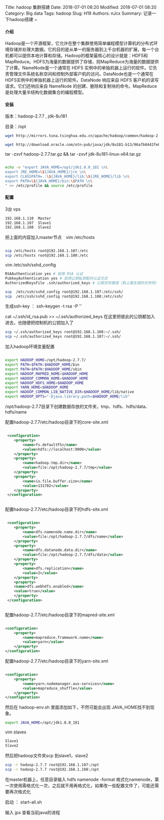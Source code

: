 Title: hadoop 集群搭建
Date: 2018-07-01 08:20
Modified: 2018-07-01 08:20
Category: Big data
Tags: hadoop
Slug: H19
Authors: nJcx
Summary: 记录一下hadoop搭建 ~

#### 介绍
Hadoop是一个开源框架，它允许在整个集群使用简单编程模型计算机的分布式环境存储并处理大数据。它的目的是从单一的服务器到上千台机器的扩展，每一个台机都可以提供本地计算和存储。Hadoop的框架最核心的设计就是：HDFS和MapReduce。HDFS为海量的数据提供了存储，则MapReduce为海量的数据提供了计算。NameNode是一个通常在 HDFS 实例中的单独机器上运行的软件。它负责管理文件系统名称空间和控制外部客户机的访问。DataNode也是一个通常在 HDFS实例中的单独机器上运行的软件。DataNode 响应来自 HDFS 客户机的读写请求。它们还响应来自 NameNode 的创建、删除和复制块的命令。MapReduce是处理大量半结构化数据集合的编程模型。

#### 安装

版本：hadoop-2.7.7 , jdk-8u181

目录：/opt

```bash
wget http://mirrors.tuna.tsinghua.edu.cn/apache/hadoop/common/hadoop-2.7.7/hadoop-2.7.7.tar.gz 

wget http://download.oracle.com/otn-pub/java/jdk/8u181-b13/96a7b8442fe848ef90c96a2fad6ed6d1/jdk-8u181-linux-x64.tar.gz

```
tar -zxvf hadoop-2.7.7.tar.gz && tar -zxvf jdk-8u181-linux-x64.tar.gz

```bash

echo -e "export JAVA_HOME=/opt/jdk1.8.0_181 \n\
export JRE_HOME=\${JAVA_HOME}/jre \n\
export CLASSPATH=.:\${JAVA_HOME}/lib:\${JRE_HOME}/lib \n\
export PATH=\${JAVA_HOME}/bin:\$PATH \n\
" >> /etc/profile && source /etc/profile

```


#### 配置

3台 vps

```bash
192.168.1.110  Master
192.168.1.107  Slave1
192.168.1.108  Slave2
```
把上面的内容加入master节点　vim /etc/hosts

```bash

scp /etc/hosts root@192.168.1.107:/etc
scp /etc/hosts root@192.168.1.108:/etc

```

vim /etc/ssh/sshd_config

```bash
RSAAuthentication yes # 启用 RSA 认证
PubkeyAuthentication yes # 启用公钥私钥配对认证方式
AuthorizedKeysFile .ssh/authorized_keys # 公钥文件路径（和上面生成的文件同）
```

```bash
scp  /etc/ssh/sshd_config root@192.168.1.107:/etc/ssh/
scp  /etc/ssh/sshd_config root@192.168.1.108:/etc/ssh/
```

生成ssh-key  ：  ssh-keygen -t rsa -P ''

cat ~/.ssh/id_rsa.pub >> ~/.ssh/authorized_keys
在这里把彼此的公钥都加入进去，也随便把控制机的公钥加入了

```bash
scp ~/.ssh/authorized_keys root@192.168.1.108:~/.ssh/
scp ~/.ssh/authorized_keys root@192.168.1.107:~/.ssh/
```
  
 加入hadoop环境变量配置
 
 
```bash

export HADOOP_HOME=/opt/hadoop-2.7.7/
export PATH=$PATH:$HADOOP_HOME/bin
export PATH=$PATH:$HADOOP_HOME/sbin
export HADOOP_MAPRED_HOME=$HADOOP_HOME
export HADOOP_COMMON_HOME=$HADOOP_HOME
export HADOOP_HDFS_HOME=$HADOOP_HOME
export YARN_HOME=$HADOOP_HOME
export HADOOP_COMMON_LIB_NATIVE_DIR=$HADOOP_HOME/lib/native
export HADOOP_OPTS="-Djava.library.path=$HADOOP_HOME/lib"

``` 
/opt/hadoop-2.7.7目录下创建数据存放的文件夹，tmp、hdfs、hdfs/data、hdfs/name

配置hadoop-2.7.7/etc/hadoop目录下的core-site.xml

```xml

 <configuration>
    <property>
        <name>fs.defaultFS</name>
        <value>hdfs://localhost:9000</value>
    </property>
    <property>
        <name>hadoop.tmp.dir</name>
        <value>file:/opt/hadoop-2.7.7/tmp</value>
    </property>
    <property>
        <name>io.file.buffer.size</name>
        <value>131702</value>
    </property>
 </configuration>
 
```
配置hadoop-2.7.7/etc/hadoop目录下的hdfs-site.xml

```xml

 <configuration>
    <property>
        <name>dfs.namenode.name.dir</name>
        <value>file:/opt/hadoop-2.7.7/dfs/name</value>
    </property>
    <property>
        <name>dfs.datanode.data.dir</name>
        <value>file:/opt/hadoop-2.7.7/dfs/data</value>
    </property>
    <property>
        <name>dfs.replication</name>
        <value>2</value>
    </property>
    <property>
    <name>dfs.webhdfs.enabled</name>
    <value>true</value>
    </property>
 </configuration>
 
```

配置hadoop-2.7.7/etc/hadoop目录下的mapred-site.xml

```xml

<configuration>
    <property>  
        <name>mapreduce.framework.name</name>  
        <value>yarn</value>  
    </property>  
</configuration>

```
配置hadoop-2.7.7/etc/hadoop目录下的yarn-site.xml

```xml

<configuration>
    <property>
        <name>yarn.nodemanager.aux-services</name>
        <value>mapreduce_shuffle</value>
    </property>
</configuration>

```


然后在 hadoop-env.sh 里面添加如下，不然可能会出现 JAVA_HOME找不到现象。

```bash
export JAVA_HOME=/opt/jdk1.8.0_181

```

vim slaves 

```bash
Slave1
Slave2

```
然后把hadoop文件夹scp 到slave1，slave2

```bash
scp -r hadoop-2.7.7 root@192.168.1.107:/opt
scp -r hadoop-2.7.7 root@192.168.1.108:/opt
```

在master机器上，任意目录输入 hdfs namenode -format 格式化namenode，第一次使用需格式化一次，之后就不用再格式化，如果改一些配置文件了，可能还需要再次格式化

启动 ： start-all.sh

输入 jps 查看当前java的进程

